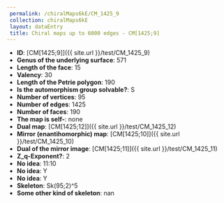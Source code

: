 ```yaml
--- 
 permalink: /chiralMaps6kE/CM_1425_9 
 collection: chiralMaps6kE
 layout: dataEntry
 title: Chiral maps up to 6000 edges - CM[1425;9]
---
```


- **ID**: [CM[1425;9]]({{ site.url }}/test/CM_1425_9)
- **Genus of the underlying surface**: 571
- **Length of the face**: 15
- **Valency**: 30
- **Length of the Petrie polygon**: 190
- **Is the automorphism group solvable?**: S
- **Number of vertices**: 95
- **Number of edges**: 1425
- **Number of faces**: 190
- **The map is self-**: none
- **Dual map**: [CM[1425;12]]({{ site.url }}/test/CM_1425_12)
- **Mirror (enantihomorphic) map**: [CM[1425;10]]({{ site.url }}/test/CM_1425_10)
- **Dual of the mirror image**: [CM[1425;11]]({{ site.url }}/test/CM_1425_11)
- **Z_q-Exponent?**: 2
- **No idea**:  11:10
- **No idea**: Y
- **No idea**: Y
- **Skeleton**: Sk(95;2)^5
- **Some other kind of skeleton**: nan
